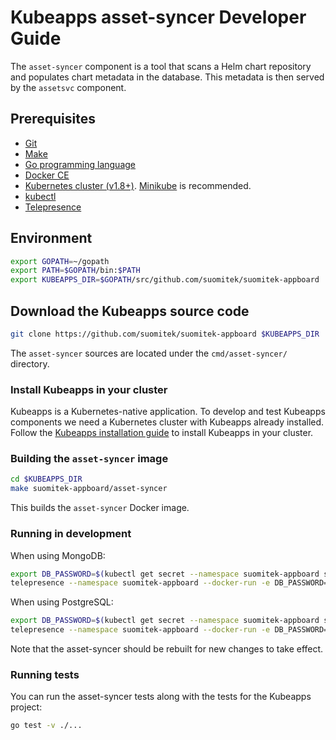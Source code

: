 # Kubeapps asset-syncer Developer Guide

The `asset-syncer` component is a tool that scans a Helm chart repository and populates chart metadata in the database. This metadata is then served by the `assetsvc` component.

## Prerequisites

- [Git](https://git-scm.com/)
- [Make](https://www.gnu.org/software/make/)
- [Go programming language](https://golang.org/dl/)
- [Docker CE](https://www.docker.com/community-edition)
- [Kubernetes cluster (v1.8+)](https://kubernetes.io/docs/setup/pick-right-solution/). [Minikube](https://github.com/kubernetes/minikbue) is recommended.
- [kubectl](https://kubernetes.io/docs/tasks/tools/install-kubectl/)
- [Telepresence](https://telepresence.io)

## Environment

```bash
export GOPATH=~/gopath
export PATH=$GOPATH/bin:$PATH
export KUBEAPPS_DIR=$GOPATH/src/github.com/suomitek/suomitek-appboard
```

## Download the Kubeapps source code

```bash
git clone https://github.com/suomitek/suomitek-appboard $KUBEAPPS_DIR
```

The `asset-syncer` sources are located under the `cmd/asset-syncer/` directory.

### Install Kubeapps in your cluster

Kubeapps is a Kubernetes-native application. To develop and test Kubeapps components we need a Kubernetes cluster with Kubeapps already installed. Follow the [Kubeapps installation guide](../../chart/suomitek-appboard/README.md) to install Kubeapps in your cluster.

### Building the `asset-syncer` image

```bash
cd $KUBEAPPS_DIR
make suomitek-appboard/asset-syncer
```

This builds the `asset-syncer` Docker image.

### Running in development

When using MongoDB:

```bash
export DB_PASSWORD=$(kubectl get secret --namespace suomitek-appboard suomitek-appboard-mongodb -o go-template='{{index .data "mongodb-root-password" | base64decode}}')
telepresence --namespace suomitek-appboard --docker-run -e DB_PASSWORD=$DB_PASSWORD --rm -ti suomitek-appboard/asset-syncer /asset-syncer sync --database-user=root --database-url=suomitek-appboard-mongodb --database-type=mongodb --database-name=charts stable https://kubernetes-charts.storage.googleapis.com
```

When using PostgreSQL:

```bash
export DB_PASSWORD=$(kubectl get secret --namespace suomitek-appboard suomitek-appboard-db -o go-template='{{index .data "postgresql-password" | base64decode}}')
telepresence --namespace suomitek-appboard --docker-run -e DB_PASSWORD=$DB_PASSWORD --rm -ti suomitek-appboard/asset-syncer /asset-syncer sync --database-user=postgres --database-url=suomitek-appboard-postgresql:5432 --database-type=postgresql --database-name=assets stable https://kubernetes-charts.storage.googleapis.com
```

Note that the asset-syncer should be rebuilt for new changes to take effect.

### Running tests

You can run the asset-syncer tests along with the tests for the Kubeapps project:

```bash
go test -v ./...
```
